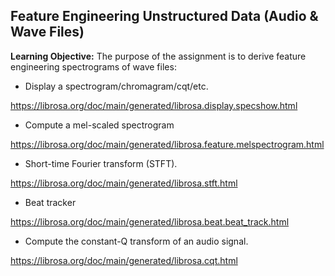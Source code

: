 ## **Feature Engineering Unstructured Data (Audio &amp; Wave Files)**

**Learning Objective:** The purpose of the assignment is to derive feature engineering spectrograms of wave files:

- Display a spectrogram/chromagram/cqt/etc.
  
https://librosa.org/doc/main/generated/librosa.display.specshow.html

- Compute a mel-scaled spectrogram
  
https://librosa.org/doc/main/generated/librosa.feature.melspectrogram.html

- Short-time Fourier transform (STFT).
  
https://librosa.org/doc/main/generated/librosa.stft.html

- Beat tracker
  
https://librosa.org/doc/main/generated/librosa.beat.beat_track.html
  
- Compute the constant-Q transform of an audio signal.
  
https://librosa.org/doc/main/generated/librosa.cqt.html
